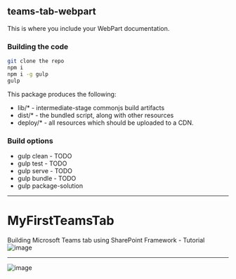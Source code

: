 ## teams-tab-webpart

This is where you include your WebPart documentation.

### Building the code

```bash
git clone the repo
npm i
npm i -g gulp
gulp
```

This package produces the following:

* lib/* - intermediate-stage commonjs build artifacts
* dist/* - the bundled script, along with other resources
* deploy/* - all resources which should be uploaded to a CDN.

### Build options

* gulp clean - TODO
* gulp test - TODO
* gulp serve - TODO
* gulp bundle - TODO
* gulp package-solution
***
# MyFirstTeamsTab
Building Microsoft Teams tab using SharePoint Framework - Tutorial
![image](https://user-images.githubusercontent.com/19554935/52178542-0729b280-279e-11e9-96a0-df261fdf830a.png)
***
![image](https://user-images.githubusercontent.com/19554935/52178554-30e2d980-279e-11e9-89d4-53295ed25e8c.png)
